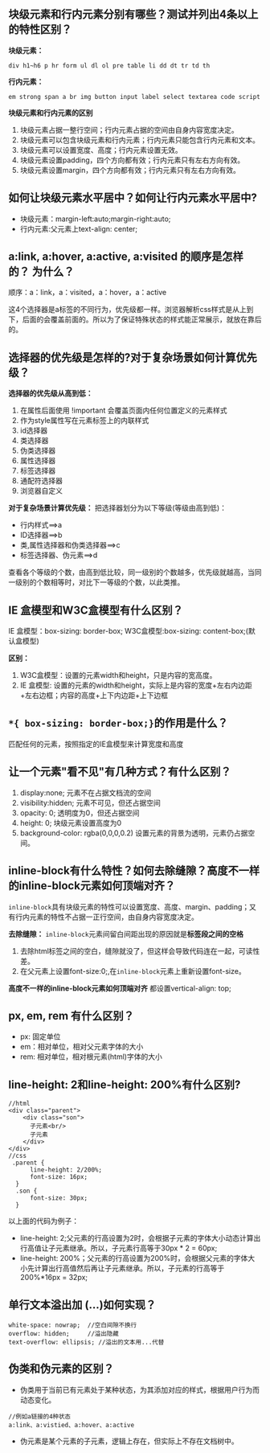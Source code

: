 ## 块级元素和行内元素分别有哪些？测试并列出4条以上的特性区别？
**块级元素：**
```
div h1~h6 p hr form ul dl ol pre table li dd dt tr td th
```
**行内元素：**
```
em strong span a br img button input label select textarea code script 
```
**块级元素和行内元素的区别**
1. 块级元素占据一整行空间；行内元素占据的空间由自身内容宽度决定。
2. 块级元素可以包含块级元素和行内元素；行内元素只能包含行内元素和文本。
3. 块级元素可以设置宽度、高度；行内元素设置无效。
4. 块级元素设置padding，四个方向都有效；行内元素只有左右方向有效。
5. 块级元素设置margin，四个方向都有效；行内元素只有左右方向有效。

## 如何让块级元素水平居中？如何让行内元素水平居中?
- 块级元素：margin-left:auto;margin-right:auto;
- 行内元素:父元素上text-align: center;

## a:link, a:hover, a:active, a:visited 的顺序是怎样的？ 为什么？
顺序：a：link，a：visited，a：hover，a：active

这4个选择器是a标签的不同行为，优先级都一样。浏览器解析css样式是从上到下，后面的会覆盖前面的。所以为了保证特殊状态的样式能正常展示，就放在靠后的。

## 选择器的优先级是怎样的?对于复杂场景如何计算优先级？
**选择器的优先级从高到低：**

1. 在属性后面使用 !important 会覆盖页面内任何位置定义的元素样式
2. 作为style属性写在元素标签上的内联样式
3. id选择器
4. 类选择器
5. 伪类选择器
6. 属性选择器
7. 标签选择器
8. 通配符选择器
9. 浏览器自定义

**对于复杂场景计算优先级：**
把选择器划分为以下等级(等级由高到低)：
- 行内样式==>a
- ID选择器==>b
- 类,属性选择器和伪类选择器==>c
- 标签选择器、伪元素==>d

查看各个等级的个数，由高到低比较，同一级别的个数越多，优先级就越高，当同一级别的个数相等时，对比下一等级的个数，以此类推。

## IE 盒模型和W3C盒模型有什么区别？
IE 盒模型：box-sizing: border-box; W3C盒模型:box-sizing: content-box;(默认盒模型)

**区别：**
1. W3C盒模型：设置的元素width和height，只是内容的宽高度。
2. IE 盒模型: 设置的元素的width和height，实际上是内容的宽度+左右内边距+左右边框；内容的高度+上下内边距+上下边框

## `*{ box-sizing: border-box;}`的作用是什么？
匹配任何的元素，按照指定的IE盒模型来计算宽度和高度

## 让一个元素"看不见"有几种方式？有什么区别？
1. display:none; 元素不在占据文档流的空间
2. visibility:hidden; 元素不可见，但还占据空间
3. opacity: 0; 透明度为0，但还占据空间
4. height: 0; 块级元素设置高度为0
5. background-color: rgba(0,0,0,0.2) 设置元素的背景为透明，元素仍占据空间。

## inline-block有什么特性？如何去除缝隙？高度不一样的inline-block元素如何顶端对齐？
`inline-block`具有块级元素的特性可以设置宽度、高度、margin、padding；又有行内元素的特性不占据一正行空间，由自身内容宽度决定。

**去除缝隙：**
`inline-block`元素间留白间距出现的原因就是**标签段之间的空格**

1. 去除html标签之间的空白，缝隙就没了，但这样会导致代码连在一起，可读性差。
2. 在父元素上设置font-size:0;,在`inline-block`元素上重新设置font-size。

**高度不一样的inline-block元素如何顶端对齐**
都设置vertical-align: top;

## px, em, rem 有什么区别？
- px: 固定单位
- em：相对单位，相对父元素字体的大小
- rem: 相对单位，相对根元素(html)字体的大小

## line-height: 2和line-height: 200%有什么区别?
```
//html
<div class="parent">
    <div class="son">
      子元素<br/>
      子元素
    </div>
</div>
//css
 .parent {
      line-height: 2/200%;
      font-size: 16px;
  }
  .son {
      font-size: 30px;
  }
```
以上面的代码为例子：

- line-height: 2;父元素的行高设置为2时，会根据子元素的字体大小动态计算出行高值让子元素继承。所以，子元素行高等于30px * 2 = 60px;
- line-height: 200%；父元素的行高设置为200%时，会根据父元素的字体大小先计算出行高值然后再让子元素继承。所以，子元素的行高等于200%*16px = 32px;

## 单行文本溢出加 (...)如何实现？
```
white-space: nowrap;  //空白间隙不换行
overflow: hidden;     //溢出隐藏
text-overflow: ellipsis; //溢出的文本用...代替
```

## 伪类和伪元素的区别？
- 伪类用于当前已有元素处于某种状态，为其添加对应的样式，根据用户行为而动态变化。
```
//例如a链接的4种状态
a:link、a:vistied、a:hover、a:active
```
- 伪元素是某个元素的子元素，逻辑上存在，但实际上不存在文档树中。


